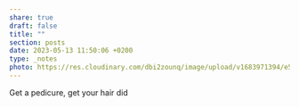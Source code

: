 ```yaml
---
share: true
draft: false
title: ""
section: posts
date: 2023-05-13 11:50:06 +0200
type: _notes
photo: https://res.cloudinary.com/dbi2zounq/image/upload/v1683971394/e5tcbre7fxxwauqdybdd.jpg
---
```


Get a pedicure, get your hair did
